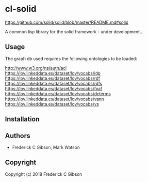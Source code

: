 # cl-solid

https://github.com/solid/solid/blob/master/README.md#solid

A common lisp library for the solid framework - under development...

## Usage

The graph db used requires the following ontologies to be loaded:

http://www.w3.org/ns/auth/acl
https://lov.linkeddata.es/dataset/lov/vocabs/ldp
https://lov.linkeddata.es/dataset/lov/vocabs/rdf
https://lov.linkeddata.es/dataset/lov/vocabs/rdfs
https://lov.linkeddata.es/dataset/lov/vocabs/foaf
https://lov.linkeddata.es/dataset/lov/vocabs/dcterms
https://lov.linkeddata.es/dataset/lov/vocabs/vann
https://lov.linkeddata.es/dataset/lov/vocabs/vs


## Installation

## Authors

* Frederick C Gibson, Mark Watson

## Copyright

Copyright (c) 2018 Frederick C Gibson


